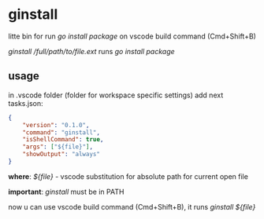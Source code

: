 # ginstall

litte bin for run *go install package* on vscode build command (Cmd+Shift+B)

*ginstall /full/path/to/file.ext* runs *go install package*

## usage
in .vscode folder (folder for workspace specific settings) add next tasks.json:
```json
{
    "version": "0.1.0",
    "command": "ginstall",
    "isShellCommand": true,
    "args": ["${file}"],
    "showOutput": "always"
}
```
**where**: *${file}* - vscode substitution for absolute path for current open file

**important**: *ginstall* must be in PATH

now u can use vscode build command (Cmd+Shift+B), it runs *ginstall ${file}*
